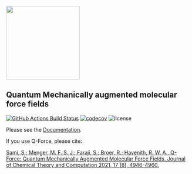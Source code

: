 <img src="https://i.imgur.com/jZG5MNO.jpg" height="200">

## **Q**uantum Mechanically augmented molecular **force** fields
[//]: # (Badges)
[![GitHub Actions Build Status](https://github.com/selimsami/qforce/workflows/CI/badge.svg)](https://github.com/selimsami/qforce/actions?query=workflow%3ACI)
[![codecov](https://codecov.io/gh/selimsami/qforce/branch/master/graph/badge.svg)](https://codecov.io/gh/selimsami/qforce/branch/master)
![license](https://img.shields.io/github/license/marrink-lab/polyply_1.0)

Please see the [Documentation](https://qforce.readthedocs.io/).



If you use Q-Force, please cite:


[Sami, S.; Menger, M. F. S. J.; Faraji, S.; Broer, R.; Havenith, R. W. A., Q-Force: Quantum Mechanically Augmented Molecular Force Fields. Journal of Chemical Theory and Computation 2021, 17 (8), 4946-4960.](https://pubs.acs.org/doi/10.1021/acs.jctc.1c00195)

